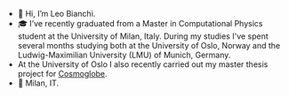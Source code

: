 - 👋 Hi, I’m Leo Bianchi.
- 🎓 I’ve recently graduated from a Master in Computational Physics student at the University of Milan, Italy. During my studies I've spent several months studying both at the University of Oslo, Norway and the Ludwig-Maximilian University (LMU) of Munich, Germany.
- At the University of Oslo I also recently carried out my master thesis project for [Cosmoglobe](https://www.cosmoglobe.uio.no).
- 📍 Milan, IT.
